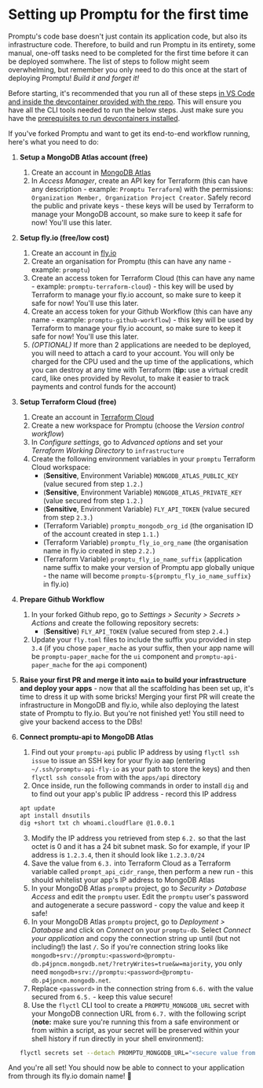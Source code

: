 # Setting up Promptu for the first time

Promptu's code base doesn't just contain its application code, but also its infrastructure code. Therefore, to build and run Promptu in its entirety, some manual, one-off tasks need to be completed for the first time before it can be deployed somwhere. The list of steps to follow might seem overwhelming, but remember you only need to do this once at the start of deploying Promptu! _Build it and forget it!_

Before starting, it's recommended that you run all of these steps [in VS Code and inside the devcontainer provided with the repo](https://code.visualstudio.com/docs/devcontainers/containers#_quick-start-open-an-existing-folder-in-a-container). This will ensure you have all the CLI tools needed to run the below steps. Just make sure you have the [prerequisites to run devcontainers installed](https://code.visualstudio.com/docs/devcontainers/containers#_installation).

If you've forked Promptu and want to get its end-to-end workflow running, here's what you need to do:

1. **Setup a MongoDB Atlas account (free)**
    1. Create an account in [MongoDB Atlas](https://www.mongodb.com/atlas/database)
    2. In _Access Manager_, create an API key for Terraform (this can have any description - example: `Promptu Terraform`) with the permissions: `Organization Member, Organization Project Creator`. Safely record the public and private keys - these keys will be used by Terraform to manage your MongoDB account, so make sure to keep it safe for now! You'll use this later.
2. **Setup fly.io (free/low cost)**
    1. Create an account in [fly.io](https://fly.io/)
    2. Create an organisation for Promptu (this can have any name - example: `promptu`)
    3. Create an access token for Terraform Cloud (this can have any name - example: `promptu-terraform-cloud`) - this key will be used by Terraform to manage your fly.io account, so make sure to keep it safe for now! You'll use this later.
    4. Create an access token for your Github Workflow (this can have any name - example: `promptu-github-workflow`) - this key will be used by Terraform to manage your fly.io account, so make sure to keep it safe for now! You'll use this later.
    5. _(OPTIONAL)_ If more than 2 applications are needed to be deployed, you will need to attach a card to your account. You will only be charged for the CPU used and the up time of the applications, which you can destroy at any time with Terraform (**tip:** use a virtual credit card, like ones provided by Revolut, to make it easier to track payments and control funds for the account)    
3. **Setup Terraform Cloud (free)**
    1. Create an account in [Terraform Cloud](https://cloud.hashicorp.com/products/terraform)
    2. Create a new workspace for Promptu (choose the _Version control workflow_)
    3. In _Configure settings_, go to _Advanced options_ and set your _Terraform Working Directory_ to `infrastructure`
    4. Create the following environment variables in your `promptu` Terraform Cloud workspace:
        * (**Sensitive**, Environment Variable) `MONGODB_ATLAS_PUBLIC_KEY` (value secured from step `1.2.`)
        * (**Sensitive**, Environment Variable) `MONGODB_ATLAS_PRIVATE_KEY` (value secured from step `1.2.`)
        * (**Sensitive**, Environment Variable) `FLY_API_TOKEN` (value secured from step `2.3.`)
        * (Terraform Variable) `promptu_mongodb_org_id` (the organisation ID of the account created in step `1.1.`)
        * (Terraform Variable) `promptu_fly_io_org_name` (the organisation name in fly.io created in step `2.2.`)
        * (Terraform Variable) `promptu_fly_io_name_suffix` (application name suffix to make your version of Promptu app globally unique - the name will become `promptu-${promptu_fly_io_name_suffix}` in fly.io)

4. **Prepare Github Workflow**
    1. In your forked Github repo, go to _Settings > Security > Secrets > Actions_ and create the following repository secrets:
        * (**Sensitive**) `FLY_API_TOKEN` (value secured from step `2.4.`)
    2. Update your `fly.toml` files to include the suffix you provided in step `3.4` (if you chose `paper_mache` as your suffix, then your app name will be `promptu-paper_mache` for the `ui` component and `promptu-api-paper_mache` for the `api` component)
5. **Raise your first PR and merge it into `main` to build your infrastructure and deploy your apps** - now that all the scaffolding has been set up, it's time to dress it up with some bricks! Merging your first PR will create the infrastructure in MongoDB and fly.io, while also deploying the latest state of Promptu to fly.io. But you're not finished yet! You still need to give your backend access to the DBs!
6. **Connect promptu-api to MongoDB Atlas**
    1. Find out your `promptu-api` public IP address by using `flyctl ssh issue` to issue an SSH key for your fly.io aap (entering `~/.ssh/promptu-api-fly-io` as your path to store the keys) and then `flyctl ssh console` from with the `apps/api` directory
    2. Once inside, run the following commands in order to install `dig` and to find out your app's public IP address - record this IP address
    ```sh
    apt update
    apt install dnsutils
    dig +short txt ch whoami.cloudflare @1.0.0.1
    ```
    3. Modify the IP address you retrieved from step `6.2.` so that the last octet is 0 and it has a 24 bit subnet mask. So for example, if your IP address is `1.2.3.4`, then it should look like `1.2.3.0/24`
    4. Save the value from `6.3.` into Terraform Cloud as a Terraform variable called `prompt_api_cidr_range`, then perform a new run - this should whitelist your app's IP address to MongoDB Atlas 
    5. In your MongoDB Atlas `promptu` project, go to _Security > Database Access_ and edit the `promptu` user. Edit the `promptu` user's password and autogenerate a secure password - copy the value and keep it safe!
    6. In your MongoDB Atlas `promptu` project, go to _Deployment > Database_ and click on _Connect_ on your `promptu-db`. Select _Connect your application_ and copy the connection string up until (but not including!) the last `/`. So if you're connection string looks like `mongodb+srv://promptu:<password>@promptu-db.p4jpncm.mongodb.net/?retryWrites=true&w=majority`, you only need `mongodb+srv://promptu:<password>@promptu-db.p4jpncm.mongodb.net`.
    7. Replace `<password>` in the connection string from `6.6.` with the value secured from `6.5.` - keep this value secure!
    8. Use the `flyctl` CLI tool to create a `PROMPTU_MONGODB_URL` secret with your MongoDB connection URL from `6.7.` with the following script (**note:** make sure you're running this from a safe environment or from within a script, as your secret will be preserved within your shell history if run directly in your shell environment): 
    ```sh
    flyctl secrets set --detach PROMPTU_MONGODB_URL="<secure value from 6.7.>"
    ```

And you're all set! You should now be able to connect to your application from through its fly.io domain name! 🚀
